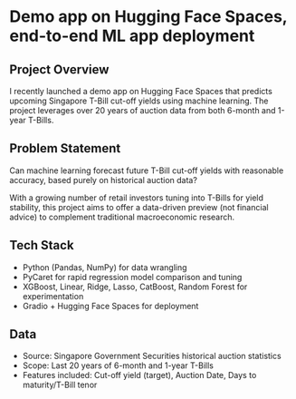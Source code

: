 # Demo app on Hugging Face Spaces, end-to-end ML app deployment
## Project Overview
I recently launched a demo app on Hugging Face Spaces that predicts upcoming Singapore T-Bill cut-off yields using machine learning. The project leverages over 20 years of auction data from both 6-month and 1-year T-Bills.

## Problem Statement
Can machine learning forecast future T-Bill cut-off yields with reasonable accuracy, based purely on historical auction data?

With a growing number of retail investors tuning into T-Bills for yield stability, this project aims to offer a data-driven preview (not financial advice) to complement traditional macroeconomic research.

## Tech Stack
- Python (Pandas, NumPy) for data wrangling
- PyCaret for rapid regression model comparison and tuning
- XGBoost, Linear, Ridge, Lasso, CatBoost, Random Forest for experimentation
- Gradio + Hugging Face Spaces for deployment

## Data
- Source: Singapore Government Securities historical auction statistics
- Scope: Last 20 years of 6-month and 1-year T-Bills
- Features included: Cut-off yield (target), Auction Date, Days to maturity/T-Bill tenor
